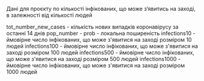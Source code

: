 Дані для проєкту по кількості інфікованих, що може зʼявитись на заході, в залежності від кількості людей

tot_number_new_cases - 	кількість нових випадків коронавірусу за останні 14 днів
pop_number - prob - локальна поширеність
infections10 - ймовірне число інфікованих, що може з'явитися на заході розміром 10 людей
infections100 - ймовірне число інфікованих, що може з'явитися на заході розміром 100 людей
infections500 - ймовірне число інфікованих, що може з'явитися на заході розміром 500 людей
infections1000 - ймовірне число інфікованих, що може з'явитися на заході розміром 1000 людей
